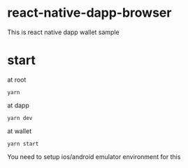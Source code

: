 # react-native-dapp-browser

This is react native dapp wallet sample

# start

at root

```
yarn
```

at dapp

```
yarn dev
```

at wallet

```
yarn start
```

You need to setup ios/android emulator environment for this
